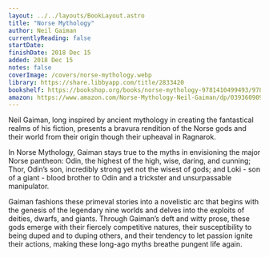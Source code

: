 ```yaml
---
layout: ../../layouts/BookLayout.astro
title: "Norse Mythology"
author: Neil Gaiman
currentlyReading: false
startDate: 
finishDate: 2018 Dec 15
added: 2018 Dec 15
notes: false
coverImage: /covers/norse-mythology.webp
library: https://share.libbyapp.com/title/2833420
bookshelf: https://bookshop.org/books/norse-mythology-9781410499493/9780393356182
amazon: https://www.amazon.com/Norse-Mythology-Neil-Gaiman/dp/039360909X
---
```


Neil Gaiman, long inspired by ancient mythology in creating the fantastical realms of his fiction, presents a bravura rendition of the Norse gods and their world from their origin though their upheaval in Ragnarok.

In Norse Mythology, Gaiman stays true to the myths in envisioning the major Norse pantheon: Odin, the highest of the high, wise, daring, and cunning; Thor, Odin’s son, incredibly strong yet not the wisest of gods; and Loki - son of a giant - blood brother to Odin and a trickster and unsurpassable manipulator.

Gaiman fashions these primeval stories into a novelistic arc that begins with the genesis of the legendary nine worlds and delves into the exploits of deities, dwarfs, and giants. Through Gaiman’s deft and witty prose, these gods emerge with their fiercely competitive natures, their susceptibility to being duped and to duping others, and their tendency to let passion ignite their actions, making these long-ago myths breathe pungent life again.

<!-- ### Notes & Highlights -->
